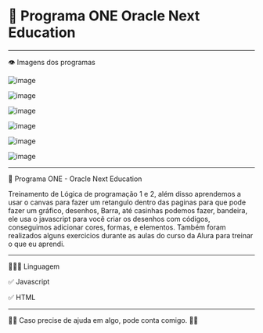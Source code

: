 # 🧩 Programa ONE Oracle Next Education
****************************************************************************
 👁️ Imagens dos programas 


![image](https://user-images.githubusercontent.com/72118415/163697998-c14e8302-3089-4ae2-b9b8-d8408a16f0ae.png)

![image](https://user-images.githubusercontent.com/72118415/163905924-747a41d7-c13a-4d0c-82a3-c970d13bd41b.png)


![image](https://user-images.githubusercontent.com/72118415/163906844-eed379d4-4054-4a02-b725-40188a3b4c63.png)


![image](https://user-images.githubusercontent.com/72118415/165011926-31e522b2-cba8-408d-a0b9-1e83ad14fe7d.png)

![image](https://user-images.githubusercontent.com/72118415/166165693-573c9ed8-ae72-49a0-bf1f-6b0b1fc3ded6.png)

![image](https://user-images.githubusercontent.com/72118415/166165724-c1efe5bf-4edb-4de8-8198-db77caa9295c.png)



***************************************************************************
🌱  Programa ONE - Oracle Next Education
 
 Treinamento de Lógica de programação 1 e 2, além disso aprendemos a usar o canvas para fazer um retangulo dentro 
 das paginas para que pode fazer um gráfico, desenhos, Barra, até casinhas podemos fazer, bandeira, ele usa o javascript 
 para você criar os desenhos com códigos, conseguimos adicionar cores, formas, e elementos.
 Também foram realizados alguns exercicios durante as aulas do curso da Alura para treinar o que eu aprendi. 

************************************************************************
👩🏻‍💻 Linguagem

✅ Javascript

✅ HTML

***********************************************************************
🤝🏼 Caso precise de ajuda em algo, pode conta comigo. 🚀🚀
